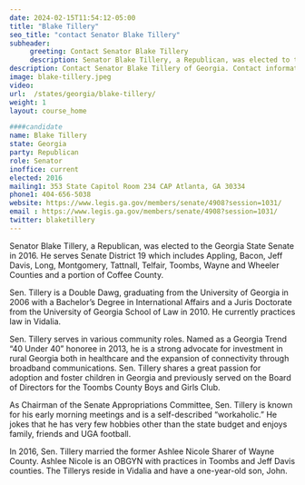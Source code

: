 ```yaml
---
date: 2024-02-15T11:54:12-05:00
title: "Blake Tillery"
seo_title: "contact Senator Blake Tillery"
subheader:
     greeting: Contact Senator Blake Tillery
     description: Senator Blake Tillery, a Republican, was elected to the Georgia State Senate in 2016. He serves Senate District 19 which includes Appling, Bacon, Jeff Davis, Long, Montgomery, Tattnall, Telfair, Toombs, Wayne and Wheeler Counties and a portion of Coffee County.
description: Contact Senator Blake Tillery of Georgia. Contact information for Blake Tillery includes email address, phone number, and mailing address.
image: blake-tillery.jpeg
video:
url:  /states/georgia/blake-tillery/
weight: 1
layout: course_home

####candidate
name: Blake Tillery
state: Georgia
party: Republican
role: Senator
inoffice: current
elected: 2016
mailing1: 353 State Capitol Room 234 CAP Atlanta, GA 30334
phone1: 404-656-5038
website: https://www.legis.ga.gov/members/senate/4908?session=1031/
email : https://www.legis.ga.gov/members/senate/4908?session=1031/
twitter: blaketillery
---
```


Senator Blake Tillery, a Republican, was elected to the Georgia State Senate in 2016. He serves Senate District 19 which includes Appling, Bacon, Jeff Davis, Long, Montgomery, Tattnall, Telfair, Toombs, Wayne and Wheeler Counties and a portion of Coffee County.

Sen. Tillery is a Double Dawg, graduating from the University of Georgia in 2006 with a Bachelor’s Degree in International Affairs and a Juris Doctorate from the University of Georgia School of Law in 2010. He currently practices law in Vidalia.

Sen. Tillery serves in various community roles. Named as a Georgia Trend “40 Under 40” honoree in 2013, he is a strong advocate for investment in rural Georgia both in healthcare and the expansion of connectivity through broadband communications. Sen. Tillery shares a great passion for adoption and foster children in Georgia and previously served on the Board of Directors for the Toombs County Boys and Girls Club.

As Chairman of the Senate Appropriations Committee, Sen. Tillery is known for his early morning meetings and is a self-described “workaholic.” He jokes that he has very few hobbies other than the state budget and enjoys family, friends and UGA football.

In 2016, Sen. Tillery married the former Ashlee Nicole Sharer of Wayne County. Ashlee Nicole is an OBGYN with practices in Toombs and Jeff Davis counties. The Tillerys reside in Vidalia and have a one-year-old son, John.
